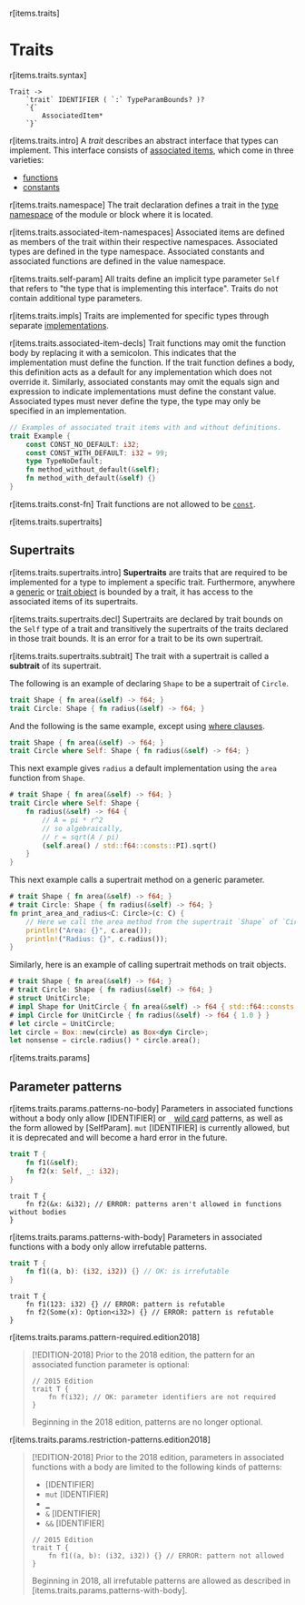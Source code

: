 r[items.traits]
# Traits

r[items.traits.syntax]
```grammar,items
Trait ->
    `trait` IDENTIFIER ( `:` TypeParamBounds? )? 
    `{`
        AssociatedItem*
    `}`
```

r[items.traits.intro]
A _trait_ describes an abstract interface that types can implement. This
interface consists of [associated items], which come in three varieties:

- [functions](associated-items.md#associated-functions-and-methods)
- [constants](associated-items.md#associated-constants)
<!-- - [types](associated-items.md#associated-types) -->

r[items.traits.namespace]
The trait declaration defines a trait in the [type namespace] of the module or block where it is located.

r[items.traits.associated-item-namespaces]
Associated items are defined as members of the trait within their respective namespaces. Associated types are defined in the type namespace. Associated constants and associated functions are defined in the value namespace.

r[items.traits.self-param]
All traits define an implicit type parameter `Self` that refers to "the type
that is implementing this interface". Traits do not contain additional type
parameters.

r[items.traits.impls]
Traits are implemented for specific types through separate [implementations].

r[items.traits.associated-item-decls]
Trait functions may omit the function body by replacing it with a semicolon.
This indicates that the implementation must define the function. If the trait
function defines a body, this definition acts as a default for any
implementation which does not override it. Similarly, associated constants may
omit the equals sign and expression to indicate implementations must define
the constant value. Associated types must never define the type, the type may
only be specified in an implementation.

```rust
// Examples of associated trait items with and without definitions.
trait Example {
    const CONST_NO_DEFAULT: i32;
    const CONST_WITH_DEFAULT: i32 = 99;
    type TypeNoDefault;
    fn method_without_default(&self);
    fn method_with_default(&self) {}
}
```

r[items.traits.const-fn]
Trait functions are not allowed to be [`const`].
<!-- 
r[items.traits.bounds]
## Trait bounds

Generic items may use traits as [bounds] on their type parameters.

r[items.traits.generic]
## Generic traits

Type parameters can be specified for a trait to make it generic. These appear
after the trait name, using the same syntax used in [generic functions].

```rust
trait Seq<T> {
    fn len(&self) -> u32;
    fn elt_at(&self, n: u32) -> T;
    fn iter<F>(&self, f: F) where F: Fn(T);
}
```

<a id="object-safety"></a>
r[items.traits.dyn-compatible]
## Dyn compatibility

r[items.traits.dyn-compatible.intro]
A dyn-compatible trait can be the base trait of a [trait object]. A trait is
*dyn compatible* if it has the following qualities:

r[items.traits.dyn-compatible.supertraits]
* All [supertraits] must also be dyn compatible.

r[items.traits.dyn-compatible.sized]
* `Sized` must not be a [supertrait][supertraits]. In other words, it must not require `Self: Sized`.

r[items.traits.dyn-compatible.associated-consts]
* It must not have any associated constants.

r[items.traits.dyn-compatible.associated-types]
* It must not have any associated types with generics.

r[items.traits.dyn-compatible.associated-functions]
* All associated functions must either be dispatchable from a trait object or be explicitly non-dispatchable:
    * Dispatchable functions must:
        * Not have any type parameters (although lifetime parameters are allowed).
        * Be a [method] that does not use `Self` except in the type of the receiver.
        * Have a receiver with one of the following types:
            * `&Self` (i.e. `&self`)
            * `&mut Self` (i.e `&mut self`)
            * [`Box<Self>`]
            * [`Rc<Self>`]
            * [`Arc<Self>`]
            * [`Pin<P>`] where `P` is one of the types above
        * Not have an opaque return type; that is,
            * Not be an `async fn` (which has a hidden `Future` type).
            * Not have a return position `impl Trait` type (`fn example(&self) -> impl Trait`).
        * Not have a `where Self: Sized` bound (receiver type of `Self` (i.e. `self`) implies this).
    * Explicitly non-dispatchable functions require:
        * Have a `where Self: Sized` bound (receiver type of `Self` (i.e. `self`) implies this).

r[items.traits.dyn-compatible.async-traits]
* The [`AsyncFn`], [`AsyncFnMut`], and [`AsyncFnOnce`] traits are not dyn-compatible.

> [!NOTE]
> This concept was formerly known as *object safety*.

```rust
# use std::rc::Rc;
# use std::sync::Arc;
# use std::pin::Pin;
// Examples of dyn compatible methods.
trait TraitMethods {
    fn by_ref(self: &Self) {}
    fn by_ref_mut(self: &mut Self) {}
    fn by_box(self: Box<Self>) {}
    fn by_rc(self: Rc<Self>) {}
    fn by_arc(self: Arc<Self>) {}
    fn by_pin(self: Pin<&Self>) {}
    fn with_lifetime<'a>(self: &'a Self) {}
    fn nested_pin(self: Pin<Arc<Self>>) {}
}
# struct S;
# impl TraitMethods for S {}
# let t: Box<dyn TraitMethods> = Box::new(S);
```

```rust,compile_fail
// This trait is dyn compatible, but these methods cannot be dispatched on a trait object.
trait NonDispatchable {
    // Non-methods cannot be dispatched.
    fn foo() where Self: Sized {}
    // Self type isn't known until runtime.
    fn returns(&self) -> Self where Self: Sized;
    // `other` may be a different concrete type of the receiver.
    fn param(&self, other: Self) where Self: Sized {}
    // Generics are not compatible with vtables.
    fn typed<T>(&self, x: T) where Self: Sized {}
}

struct S;
impl NonDispatchable for S {
    fn returns(&self) -> Self where Self: Sized { S }
}
let obj: Box<dyn NonDispatchable> = Box::new(S);
obj.returns(); // ERROR: cannot call with Self return
obj.param(S);  // ERROR: cannot call with Self parameter
obj.typed(1);  // ERROR: cannot call with generic type
```

```rust,compile_fail
# use std::rc::Rc;
// Examples of dyn-incompatible traits.
trait DynIncompatible {
    const CONST: i32 = 1;  // ERROR: cannot have associated const

    fn foo() {}  // ERROR: associated function without Sized
    fn returns(&self) -> Self; // ERROR: Self in return type
    fn typed<T>(&self, x: T) {} // ERROR: has generic type parameters
    fn nested(self: Rc<Box<Self>>) {} // ERROR: nested receiver cannot be downcasted
}

struct S;
impl DynIncompatible for S {
    fn returns(&self) -> Self { S }
}
let obj: Box<dyn DynIncompatible> = Box::new(S); // ERROR
```

```rust,compile_fail
// `Self: Sized` traits are dyn-incompatible.
trait TraitWithSize where Self: Sized {}

struct S;
impl TraitWithSize for S {}
let obj: Box<dyn TraitWithSize> = Box::new(S); // ERROR
```

```rust,compile_fail
// Dyn-incompatible if `Self` is a type argument.
trait Super<A> {}
trait WithSelf: Super<Self> where Self: Sized {}

struct S;
impl<A> Super<A> for S {}
impl WithSelf for S {}
let obj: Box<dyn WithSelf> = Box::new(S); // ERROR: cannot use `Self` type parameter
``` -->

r[items.traits.supertraits]
## Supertraits

r[items.traits.supertraits.intro]
**Supertraits** are traits that are required to be implemented for a type to
implement a specific trait. Furthermore, anywhere a [generic][generics] or [trait object]
is bounded by a trait, it has access to the associated items of its supertraits.

r[items.traits.supertraits.decl]
Supertraits are declared by trait bounds on the `Self` type of a trait and
transitively the supertraits of the traits declared in those trait bounds. It is
an error for a trait to be its own supertrait.

r[items.traits.supertraits.subtrait]
The trait with a supertrait is called a **subtrait** of its supertrait.

The following is an example of declaring `Shape` to be a supertrait of `Circle`.

```rust
trait Shape { fn area(&self) -> f64; }
trait Circle: Shape { fn radius(&self) -> f64; }
```

And the following is the same example, except using [where clauses].

```rust
trait Shape { fn area(&self) -> f64; }
trait Circle where Self: Shape { fn radius(&self) -> f64; }
```

This next example gives `radius` a default implementation using the `area`
function from `Shape`.

```rust
# trait Shape { fn area(&self) -> f64; }
trait Circle where Self: Shape {
    fn radius(&self) -> f64 {
        // A = pi * r^2
        // so algebraically,
        // r = sqrt(A / pi)
        (self.area() / std::f64::consts::PI).sqrt()
    }
}
```

This next example calls a supertrait method on a generic parameter.

```rust
# trait Shape { fn area(&self) -> f64; }
# trait Circle: Shape { fn radius(&self) -> f64; }
fn print_area_and_radius<C: Circle>(c: C) {
    // Here we call the area method from the supertrait `Shape` of `Circle`.
    println!("Area: {}", c.area());
    println!("Radius: {}", c.radius());
}
```

Similarly, here is an example of calling supertrait methods on trait objects.

```rust
# trait Shape { fn area(&self) -> f64; }
# trait Circle: Shape { fn radius(&self) -> f64; }
# struct UnitCircle;
# impl Shape for UnitCircle { fn area(&self) -> f64 { std::f64::consts::PI } }
# impl Circle for UnitCircle { fn radius(&self) -> f64 { 1.0 } }
# let circle = UnitCircle;
let circle = Box::new(circle) as Box<dyn Circle>;
let nonsense = circle.radius() * circle.area();
```
<!-- 
r[items.traits.safety]
## Unsafe traits

r[items.traits.safety.intro]
Traits items that begin with the `unsafe` keyword indicate that *implementing* the
trait may be [unsafe]. It is safe to use a correctly implemented unsafe trait.
The [trait implementation] must also begin with the `unsafe` keyword.

[`Sync`] and [`Send`] are examples of unsafe traits. -->

r[items.traits.params]
## Parameter patterns

r[items.traits.params.patterns-no-body]
Parameters in associated functions without a body only allow [IDENTIFIER] or `_` [wild card][WildcardPattern] patterns, as well as the form allowed by [SelfParam]. `mut` [IDENTIFIER] is currently allowed, but it is deprecated and will become a hard error in the future.
<!-- https://github.com/rust-lang/rust/issues/35203 -->

```rust
trait T {
    fn f1(&self);
    fn f2(x: Self, _: i32);
}
```

```rust,compile_fail,E0642
trait T {
    fn f2(&x: &i32); // ERROR: patterns aren't allowed in functions without bodies
}
```

r[items.traits.params.patterns-with-body]
Parameters in associated functions with a body only allow irrefutable patterns.

```rust
trait T {
    fn f1((a, b): (i32, i32)) {} // OK: is irrefutable
}
```

```rust,compile_fail,E0005
trait T {
    fn f1(123: i32) {} // ERROR: pattern is refutable
    fn f2(Some(x): Option<i32>) {} // ERROR: pattern is refutable
}
```

r[items.traits.params.pattern-required.edition2018]
> [!EDITION-2018]
> Prior to the 2018 edition, the pattern for an associated function parameter is optional:
>
> ```rust,edition2015
> // 2015 Edition
> trait T {
>     fn f(i32); // OK: parameter identifiers are not required
> }
> ```
>
> Beginning in the 2018 edition, patterns are no longer optional.

r[items.traits.params.restriction-patterns.edition2018]
> [!EDITION-2018]
> Prior to the 2018 edition, parameters in associated functions with a body are limited to the following kinds of patterns:
>
> * [IDENTIFIER]
> * `mut` [IDENTIFIER]
> * [`_`][WildcardPattern]
> * `&` [IDENTIFIER]
> * `&&` [IDENTIFIER]
>
> ```rust,edition2015,compile_fail,E0642
> // 2015 Edition
> trait T {
>     fn f1((a, b): (i32, i32)) {} // ERROR: pattern not allowed
> }
> ```
>
> Beginning in 2018, all irrefutable patterns are allowed as described in [items.traits.params.patterns-with-body].

[WildcardPattern]: ../patterns.md#wildcard-pattern
[bounds]: ../trait-bounds.md
[trait object]: ../types/trait-object.md
[associated items]: associated-items.md
[method]: associated-items.md#methods
[supertraits]: #supertraits
[implementations]: implementations.md
[generics]: generics.md
[where clauses]: generics.md#where-clauses
[generic functions]: functions.md#generic-functions
[unsafe]: ../unsafety.md
[trait implementation]: implementations.md#trait-implementations
[`Send`]: ../special-types-and-traits.md#send
[`Sync`]: ../special-types-and-traits.md#sync
[`Arc<Self>`]: ../special-types-and-traits.md#arct
[`Box<Self>`]: ../special-types-and-traits.md#boxt
[`Pin<P>`]: ../special-types-and-traits.md#pinp
[`Rc<Self>`]: ../special-types-and-traits.md#rct
[`async`]: functions.md#async-functions
[`const`]: functions.md#const-functions
[type namespace]: ../names/namespaces.md

<script>
(function() {
    var fragments = {
        "#object-safety": "traits.html#dyn-compatibility",
    };
    var target = fragments[window.location.hash];
    if (target) {
        var url = window.location.toString();
        var base = url.substring(0, url.lastIndexOf('/'));
        window.location.replace(base + "/" + target);
    }
})();
</script>

